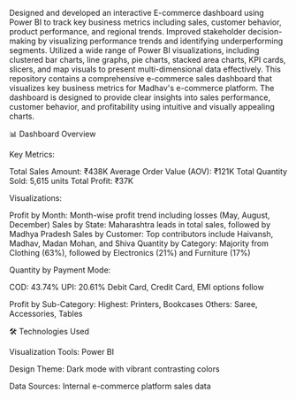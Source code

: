 Designed and developed an interactive E-commerce dashboard using Power BI to track key business metrics including sales, customer behavior, product performance, and regional trends.
Improved stakeholder decision-making by visualizing performance trends and identifying underperforming segments.
Utilized a wide range of Power BI visualizations, including clustered bar charts, line graphs, pie charts, stacked area charts, KPI cards, slicers, and map visuals to present multi-dimensional data effectively.
This repository contains a comprehensive e-commerce sales dashboard that visualizes key business metrics for Madhav's e-commerce platform. The dashboard is designed to provide clear insights into sales performance, customer behavior, and profitability using intuitive and visually appealing charts.


📊 Dashboard Overview

Key Metrics:

Total Sales Amount: ₹438K
Average Order Value (AOV): ₹121K
Total Quantity Sold: 5,615 units
Total Profit: ₹37K

Visualizations:

Profit by Month: Month-wise profit trend including losses (May, August, December)
Sales by State: Maharashtra leads in total sales, followed by Madhya Pradesh
Sales by Customer: Top contributors include Haivansh, Madhav, Madan Mohan, and Shiva
Quantity by Category: Majority from Clothing (63%), followed by Electronics (21%) and Furniture (17%)

Quantity by Payment Mode:

COD: 43.74%
UPI: 20.61%
Debit Card, Credit Card, EMI options follow

Profit by Sub-Category:
Highest: Printers, Bookcases
Others: Saree, Accessories, Tables

🛠️ Technologies Used

Visualization Tools: Power BI 

Design Theme: Dark mode with vibrant contrasting colors

Data Sources: Internal e-commerce platform sales data

